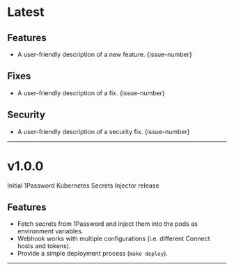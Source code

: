 [//]: # (START/LATEST)
# Latest

## Features
  * A user-friendly description of a new feature. {issue-number}

## Fixes
 * A user-friendly description of a fix. {issue-number}

## Security
 * A user-friendly description of a security fix. {issue-number}

---

[//]: # "START/v1.0.0"

# v1.0.0

Initial 1Password Kubernetes Secrets Injector release

## Features

- Fetch secrets from 1Password and inject them into the pods as environment variables.
- Webhook works with multiple configurations (i.e. different Connect hosts and tokens).
- Provide a simple deployment process (`make deploy`).

---
